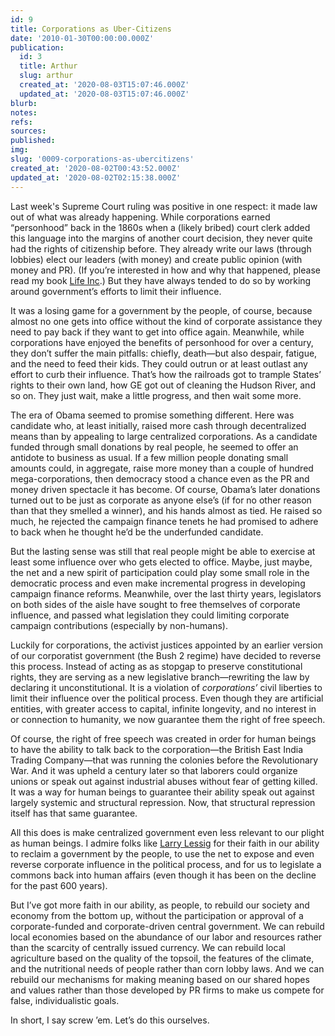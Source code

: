 ```yaml
---
id: 9
title: Corporations as Uber-Citizens
date: '2010-01-30T00:00:00.000Z'
publication:
  id: 3
  title: Arthur
  slug: arthur
  created_at: '2020-08-03T15:07:46.000Z'
  updated_at: '2020-08-03T15:07:46.000Z'
blurb: 
notes: 
refs: 
sources: 
published: 
img: 
slug: '0009-corporations-as-ubercitizens'
created_at: '2020-08-02T00:43:52.000Z'
updated_at: '2020-08-02T02:15:38.000Z'
---
```

Last week's Supreme Court ruling was positive in one respect: it made law out of what was already happening. While corporations earned “personhood” back in the 1860s when a (likely bribed) court clerk added this language into the margins of another court decision, they never quite had the rights of citizenship before. They already write our laws (through lobbies) elect our leaders (with money) and create public opinion (with money and PR). (If you’re interested in how and why that happened, please read my book [Life Inc](http://rushkoff.com/books/life-incorporated/).) But they have always tended to do so by working around government’s efforts to limit their influence.

It was a losing game for a government by the people, of course, because almost no one gets into office without the kind of corporate assistance they need to pay back if they want to get into office again. Meanwhile, while corporations have enjoyed the benefits of personhood for over a century, they don’t suffer the main pitfalls: chiefly, death—but also despair, fatigue, and the need to feed their kids. They could outrun or at least outlast any effort to curb their influence. That’s how the railroads got to trample States’ rights to their own land, how GE got out of cleaning the Hudson River, and so on. They just wait, make a little progress, and then wait some more.

The era of Obama seemed to promise something different. Here was candidate who, at least initially, raised more cash through decentralized means than by appealing to large centralized corporations. As a candidate funded through small donations by real people, he seemed to offer an antidote to business as usual. If a few million people donating small amounts could, in aggregate, raise more money than a couple of hundred mega-corporations, then democracy stood a chance even as the PR and money driven spectacle it has become. Of course, Obama’s later donations turned out to be just as corporate as anyone else’s (if for no other reason than that they smelled a winner), and his hands almost as tied. He raised so much, he rejected the campaign finance tenets he had promised to adhere to back when he thought he’d be the underfunded candidate.

But the lasting sense was still that real people might be able to exercise at least some influence over who gets elected to office. Maybe, just maybe, the net and a new spirit of participation could play some small role in the democratic process and even make incremental progress in developing campaign finance reforms. Meanwhile, over the last thirty years, legislators on both sides of the aisle have sought to free themselves of corporate influence, and passed what legislation they could limiting corporate campaign contributions (especially by non-humans).

Luckily for corporations, the activist justices appointed by an earlier version of our corporatist government (the Bush 2 regime) have decided to reverse this process. Instead of acting as as stopgap to preserve constitutional rights, they are serving as a new legislative branch—rewriting the law by declaring it unconstitutional. It is a violation of *corporations’* civil liberties to limit their influence over the political process. Even though they are artificial entities, with greater access to capital, infinite longevity, and no interest in or connection to humanity, we now guarantee them the right of free speech.

Of course, the right of free speech was created in order for human beings to have the ability to talk back to the corporation—the British East India Trading Company—that was running the colonies before the Revolutionary War. And it was upheld a century later so that laborers could organize unions or speak out against industrial abuses without fear of getting killed. It was a way for human beings to guarantee their ability speak out against largely systemic and structural repression. Now, that structural repression itself has that same guarantee.

All this does is make centralized government even less relevant to our plight as human beings. I admire folks like [Larry Lessig](http://action.change-congress.org/page/s/citizensunited) for their faith in our ability to reclaim a government by the people, to use the net to expose and even reverse corporate influence in the political process, and for us to legislate a commons back into human affairs (even though it has been on the decline for the past 600 years).

But I’ve got more faith in our ability, as people, to rebuild our society and economy from the bottom up, without the participation or approval of a corporate-funded and corporate-driven central government. We can rebuild local economies based on the abundance of our labor and resources rather than the scarcity of centrally issued currency. We can rebuild local agriculture based on the quality of the topsoil, the features of the climate, and the nutritional needs of people rather than corn lobby laws. And we can rebuild our mechanisms for making meaning based on our shared hopes and values rather than those developed by PR firms to make us compete for false, individualistic goals.

In short, I say screw ’em. Let’s do this ourselves.
